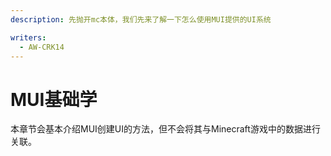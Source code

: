 ```yaml
---
description: 先抛开mc本体，我们先来了解一下怎么使用MUI提供的UI系统

writers:
  - AW-CRK14
---
```


# MUI基础学

本章节会基本介绍MUI创建UI的方法，但不会将其与Minecraft游戏中的数据进行关联。